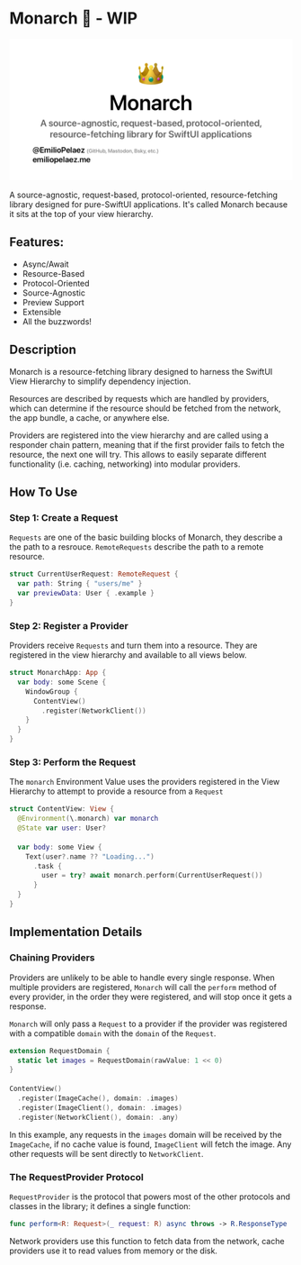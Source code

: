 # Monarch 👑 - WIP

<img src="SocialImage.png" alt="Social Banner" width="640">

A source-agnostic, request-based, protocol-oriented, resource-fetching library designed for pure-SwiftUI applications.
It's called Monarch because it sits at the top of your view hierarchy.

## Features:

 - Async/Await
 - Resource-Based
 - Protocol-Oriented
 - Source-Agnostic
 - Preview Support
 - Extensible
 - All the buzzwords!

## Description
 
Monarch is a resource-fetching library designed to harness the SwiftUI View Hierarchy to simplify dependency injection.

Resources are described by requests which are handled by providers, which can determine if the resource should be fetched from the network, the app bundle, a cache, or anywhere else.

Providers are registered into the view hierarchy and are called using a responder chain pattern, meaning that if the first provider fails to fetch the resource, the next one will try. This allows to easily separate different functionality (i.e. caching, networking) into modular providers.

## How To Use

### Step 1: Create a Request

`Requests` are one of the basic building blocks of Monarch, they describe a the path to a resrouce. `RemoteRequests` describe the path to a remote resource.

```swift
struct CurrentUserRequest: RemoteRequest {
  var path: String { "users/me" }
  var previewData: User { .example }
}
```

### Step 2: Register a Provider

Providers receive `Requests` and turn them into a resource. They are registered in the view hierarchy and available to all views below.

```swift
struct MonarchApp: App {
  var body: some Scene {
    WindowGroup {
      ContentView()
        .register(NetworkClient())
    }
  }
}
```

### Step 3: Perform the Request

The `monarch` Environment Value uses the providers registered in the View Hierarchy to attempt to provide a resource from a `Request`

```swift
struct ContentView: View {
  @Environment(\.monarch) var monarch
  @State var user: User?
  
  var body: some View {
    Text(user?.name ?? "Loading...")
      .task {
        user = try? await monarch.perform(CurrentUserRequest())
      }
  }
}
```

## Implementation Details

### Chaining Providers

Providers are unlikely to be able to handle every single response.  When multiple providers are registered, `Monarch` will call the `perform` method of every provider, in the order they were registered, and will stop once it gets a response.

`Monarch` will only pass a `Request` to a provider if the provider was registered with a compatible `domain` with the `domain` of the `Request`.

```swift
extension RequestDomain {
  static let images = RequestDomain(rawValue: 1 << 0)
}

ContentView()
  .register(ImageCache(), domain: .images)
  .register(ImageClient(), domain: .images)
  .register(NetworkClient(), domain: .any)
```

In this example, any requests in the `images` domain will be received by the `ImageCache`, if no cache value is found, `ImageClient` will fetch the image. Any other requests will be sent directly to `NetworkClient`.

### The RequestProvider Protocol

`RequestProvider` is the protocol that powers most of the other protocols and classes in the library; it defines a single function:

```swift
func perform<R: Request>(_ request: R) async throws -> R.ResponseType
```

Network providers use this function to fetch data from the network, cache providers use it to read values from memory or the disk.
